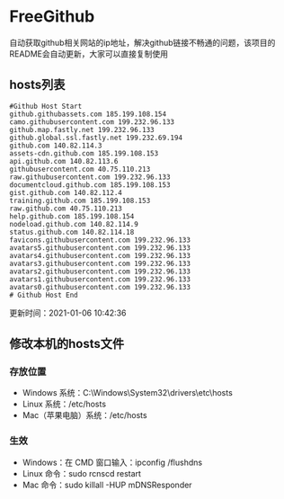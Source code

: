# FreeGithub
自动获取github相关网站的ip地址，解决github链接不畅通的问题，该项目的README会自动更新，大家可以直接复制使用

## hosts列表
```base
#Github Host Start
github.githubassets.com 185.199.108.154
camo.githubusercontent.com 199.232.96.133
github.map.fastly.net 199.232.96.133
github.global.ssl.fastly.net 199.232.69.194
github.com 140.82.114.3
assets-cdn.github.com 185.199.108.153
api.github.com 140.82.113.6
githubusercontent.com 40.75.110.213
raw.githubusercontent.com 199.232.96.133
documentcloud.github.com 185.199.108.153
gist.github.com 140.82.112.4
training.github.com 185.199.108.153
raw.github.com 40.75.110.213
help.github.com 185.199.108.154
nodeload.github.com 140.82.114.9
status.github.com 140.82.114.18
favicons.githubusercontent.com 199.232.96.133
avatars5.githubusercontent.com 199.232.96.133
avatars4.githubusercontent.com 199.232.96.133
avatars3.githubusercontent.com 199.232.96.133
avatars2.githubusercontent.com 199.232.96.133
avatars1.githubusercontent.com 199.232.96.133
avatars0.githubusercontent.com 199.232.96.133
# Github Host End
```

更新时间：2021-01-06 10:42:36

## 修改本机的hosts文件
### 存放位置
* Windows 系统：C:\Windows\System32\drivers\etc\hosts
* Linux 系统：/etc/hosts
* Mac（苹果电脑）系统：/etc/hosts

### 生效
* Windows：在 CMD 窗口输入：ipconfig /flushdns
* Linux 命令：sudo rcnscd restart
* Mac 命令：sudo killall -HUP mDNSResponder